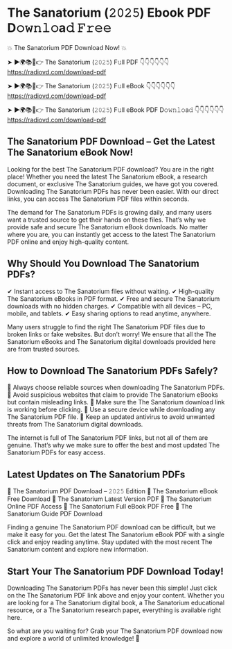 # The Sanatorium (𝟸𝟶𝟸𝟻) Ebook PDF D𝚘𝚠𝚗𝚕𝚘a𝚍 𝙵𝚛𝚎𝚎

💥 The Sanatorium PDF Download Now! 💥

➤ ►🌍📚📱👉 The Sanatorium (𝟸𝟶𝟸𝟻) F𝚞ll PDF 👇👇👇👇👇👇
https://radiovd.com/download-pdf

➤ ►🌍📚📱👉 The Sanatorium (𝟸𝟶𝟸𝟻) F𝚞ll eBook 👇👇👇👇👇👇
https://radiovd.com/download-pdf

➤ ►🌍📚📱👉 The Sanatorium (𝟸𝟶𝟸𝟻) F𝚞ll eBook PDF D𝚘𝚠𝚗𝚕𝚘a𝚍 👇👇👇👇👇👇
https://radiovd.com/download-pdf

## The Sanatorium PDF Download – Get the Latest The Sanatorium eBook Now!

Looking for the best The Sanatorium PDF download? You are in the right place! Whether you need the latest The Sanatorium eBook, a research document, or exclusive The Sanatorium guides, we have got you covered. Downloading The Sanatorium PDFs has never been easier. With our direct links, you can access The Sanatorium PDF files within seconds.

The demand for The Sanatorium PDFs is growing daily, and many users want a trusted source to get their hands on these files. That’s why we provide safe and secure The Sanatorium eBook downloads. No matter where you are, you can instantly get access to the latest The Sanatorium PDF online and enjoy high-quality content.

## Why Should You Download The Sanatorium PDFs?

✔ Instant access to The Sanatorium files without waiting.
✔ High-quality The Sanatorium eBooks in PDF format.
✔ Free and secure The Sanatorium downloads with no hidden charges.
✔ Compatible with all devices – PC, mobile, and tablets.
✔ Easy sharing options to read anytime, anywhere.

Many users struggle to find the right The Sanatorium PDF files due to broken links or fake websites. But don’t worry! We ensure that all the The Sanatorium eBooks and The Sanatorium digital downloads provided here are from trusted sources.

## How to Download The Sanatorium PDFs Safely?

📌 Always choose reliable sources when downloading The Sanatorium PDFs.
📌 Avoid suspicious websites that claim to provide The Sanatorium eBooks but contain misleading links.
📌 Make sure the The Sanatorium download link is working before clicking.
📌 Use a secure device while downloading any The Sanatorium PDF file.
📌 Keep an updated antivirus to avoid unwanted threats from The Sanatorium digital downloads.

The internet is full of The Sanatorium PDF links, but not all of them are genuine. That’s why we make sure to offer the best and most updated The Sanatorium PDFs for easy access.

## Latest Updates on The Sanatorium PDFs

🔹 The Sanatorium PDF Download – 𝟸𝟶𝟸𝟻 Edition
🔹 The Sanatorium eBook Free Download
🔹 The Sanatorium Latest Version PDF
🔹 The Sanatorium Online PDF Access
🔹 The Sanatorium Full eBook PDF Free
🔹 The Sanatorium Guide PDF Download

Finding a genuine The Sanatorium PDF download can be difficult, but we make it easy for you. Get the latest The Sanatorium eBook PDF with a single click and enjoy reading anytime. Stay updated with the most recent The Sanatorium content and explore new information.

## Start Your The Sanatorium PDF Download Today!

Downloading The Sanatorium PDFs has never been this simple! Just click on the The Sanatorium PDF link above and enjoy your content. Whether you are looking for a The Sanatorium digital book, a The Sanatorium educational resource, or a The Sanatorium research paper, everything is available right here.

So what are you waiting for? Grab your The Sanatorium PDF download now and explore a world of unlimited knowledge! 🚀